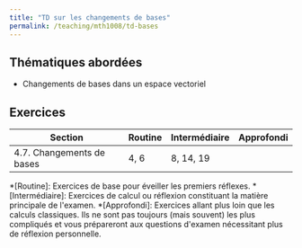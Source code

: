 ```yaml
---
title: "TD sur les changements de bases"
permalink: /teaching/mth1008/td-bases
---
```


## Thématiques abordées
- Changements de bases dans un espace vectoriel

## Exercices

| Section                   | Routine | Intermédiaire | Approfondi |
| ------------------------- | ------- | ------------- | ---------- |
| 4.7. Changements de bases | 4, 6    | 8, 14, 19     |            |

*[Routine]: Exercices de base pour éveiller les premiers réflexes.
*[Intermédiaire]: Exercices de calcul ou réflexion constituant la matière principale de l'examen.
*[Approfondi]: Exercices allant plus loin que les calculs classiques. Ils ne sont pas toujours (mais souvent) les plus compliqués et vous prépareront aux questions d'examen nécessitant plus de réflexion personnelle.
